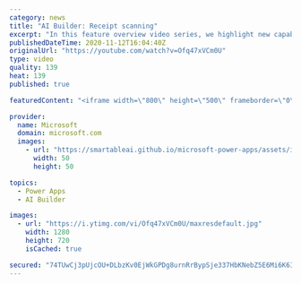 ```yaml
---
category: news
title: "AI Builder: Receipt scanning"
excerpt: "In this feature overview video series, we highlight new capabilities included in the latest update to AI Builder.  Receipt scanning is a new AI Builder feature that processes receipts to identify and extract information. The AI model identifies receipt data, merchant information, total price, and taxes"
publishedDateTime: 2020-11-12T16:04:40Z
originalUrl: "https://youtube.com/watch?v=Ofq47xVCm0U"
type: video
quality: 139
heat: 139
published: true

featuredContent: "<iframe width=\"800\" height=\"500\" frameborder=\"0\" src=\"https://www.youtube.com/embed/Ofq47xVCm0U\" allow=\"accelerometer; autoplay; encrypted-media; gyroscope; picture-in-picture\" allowfullscreen></iframe>"

provider:
  name: Microsoft
  domain: microsoft.com
  images:
    - url: "https://smartableai.github.io/microsoft-power-apps/assets/images/organizations/microsoft.com-50x50.jpg"
      width: 50
      height: 50

topics:
  - Power Apps
  - AI Builder

images:
  - url: "https://i.ytimg.com/vi/Ofq47xVCm0U/maxresdefault.jpg"
    width: 1280
    height: 720
    isCached: true

secured: "74TUwCj3pUjcOU+DLbzKv0EjWkGPDg8urnRrBypSje337HbKNebZ5E6Mi6K6IRJZghaBZpnzzwI2CAHTt09icuYErshT0avs2CNlGf2YXOA+IpgOvA0fvjgW0FJMjGpACBSs8r1k51pAdjcZ+/kPEcVQmigEtSMd3TRCLNHnJ1/ZE4mAo2c/N9eNCy9lqjYXrEogNSiwRXa84qe7KSUTh87fT5xkUVZwzqMJOFL/wcGoKdnZMaAGPVRLqEV+ybwzbwuM0x/1j1sNUS/6ahSqkPw/cwv1fhKEOchzKR0eUG1E/3yNOlcJ6uepjgY40L9AZWfhL/uf/acgt1jJH/qxHkORql3AOYQywMjKkzQQiA8xWfpQwNQt0iGf8l6B/p6D/BZPH4hy5Mehl61QM0o3iSYFWD2AJTbIv8F6s5HF5oo=;Gv+BCqI38zHReWaZqyRi3A=="
---
```



